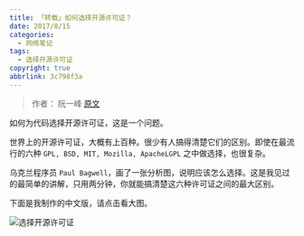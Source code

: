 ```yaml
---
title: 「转载」如何选择开源许可证？
date: 2017/8/15
categories:
  - 网络笔记
tags:
  - 选择开源许可证
copyright: true
abbrlink: 3c798f3a
---
```


> 作者： 阮一峰 [原文][1]

如何为代码选择开源许可证，这是一个问题。

世界上的开源许可证，大概有上百种。很少有人搞得清楚它们的区别。即使在最流行的六种 `GPL, BSD, MIT, Mozilla, ApacheLGPL` 之中做选择，也很复杂。

乌克兰程序员 `Paul Bagwell`，画了一张分析图，说明应该怎么选择。这是我见过的最简单的讲解，只用两分钟，你就能搞清楚这六种许可证之间的最大区别。

下面是我制作的中文版，请点击看大图。

![选择开源许可证][2]

[1]: http://www.ruanyifeng.com/blog/2011/05/how_to_choose_free_software_licenses.html
[2]: https://www.blanc.site/img/47.png